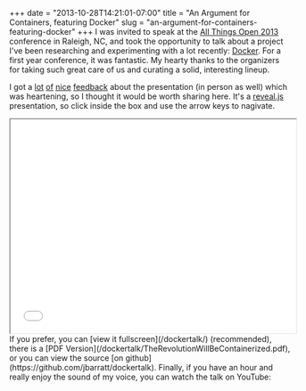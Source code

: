 +++
date = "2013-10-28T14:21:01-07:00"
title = "An Argument for Containers, featuring Docker"
slug = "an-argument-for-containers-featuring-docker"
+++
I was invited to speak at the [All Things Open
2013](http://www.allthingsopen.org/) conference in Raleigh, NC, and took
the opportunity to talk about a project I've been researching and
experimenting with a lot recently: [Docker](http://docker.io). For a
first year conference, it was fantastic. My hearty thanks to the
organizers for taking such great care of us and curating a solid,
interesting lineup.

I got a [lot](https://twitter.com/jpetazzo/status/393523628836278272)
[of](https://twitter.com/solomonstre/status/393567768156467201)
[nice](https://twitter.com/BMorearty/status/393564501041115136)
[feedback](https://twitter.com/golubbe/status/393531106584047616) about
the presentation (in person as well) which was heartening, so I thought
it would be worth sharing here. It's a
[reveal.js](http://lab.hakim.se/reveal-js/) presentation, so click
inside the box and use the arrow keys to nagivate.

<iframe src="/dockertalk/index.html" height="384" width="512"></iframe>
If you prefer, you can [view it fullscreen](/dockertalk/) (recommended),
there is a [PDF
Version](/dockertalk/TheRevolutionWillBeContainerized.pdf), or you can
view the source [on github](https://github.com/jbarratt/dockertalk).
Finally, if you have an hour and really enjoy the sound of my voice, you
can watch the talk on YouTube:
